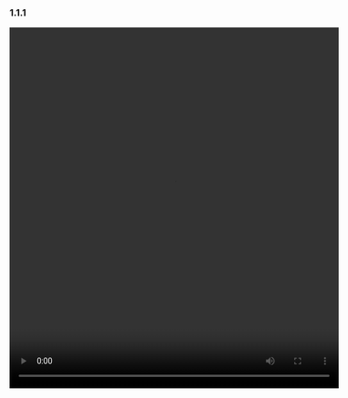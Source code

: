 ### 1.1.1 

<video width="578" height="634" controls>
  <source src="DNA_relax.mov" type="video/mp4">
Your browser does not support the video tag.
</video>
